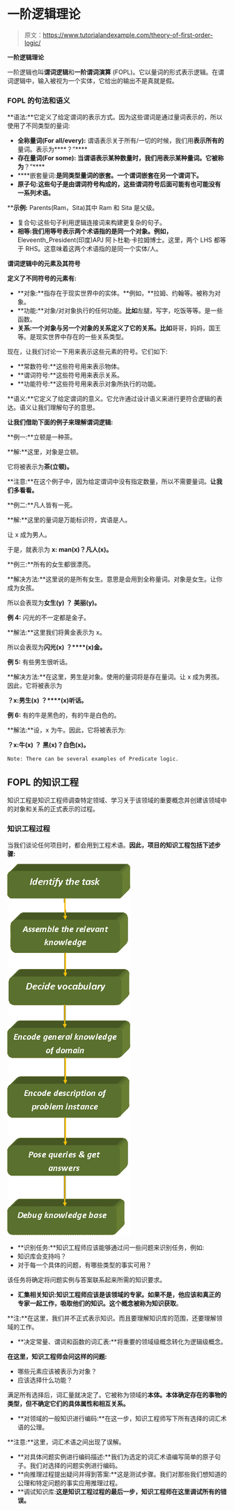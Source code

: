 # 一阶逻辑理论

> 原文：<https://www.tutorialandexample.com/theory-of-first-order-logic/>

**一阶逻辑理论**

一阶逻辑也叫**谓词逻辑**和**一阶谓词演算** (FOPL)。它以量词的形式表示逻辑。在谓词逻辑中，输入被视为一个实体，它给出的输出不是真就是假。

### FOPL 的句法和语义

**语法:**它定义了给定谓词的表示方式。因为这些谓词是通过量词表示的，所以使用了不同类型的量词:

*   **全称量词(For all/every):** 谓语表示关于所有/一切的时候，我们用**表示所有的**量词。表示为****？”****
*   ****存在量词(For some):** 当谓语表示某种数量时，我们用**表示某种**量词。它被称为**？”****
*   ****嵌套量词:**是同类型量词的嵌套。一个谓词嵌套在另一个谓词下。**
*   **原子句:这些句子是由谓词符号构成的，这些谓词符号后面可能有也可能没有一系列术语。**

 ****示例:** Parents(Ram，Sita)其中 Ram 和 Sita 是父级。

*   复合句:这些句子利用逻辑连接词来构建更复杂的句子。
*   **相等:**我们用等号表示两个术语指的是同一个对象**。例如，** Eleveenth_President(印度)APJ 阿卜杜勒·卡拉姆博士。这里，两个 LHS 都等于 RHS。这意味着这两个术语指的是同一个实体/人。

**谓词逻辑中的元素及其符号**

**定义了不同符号的元素有:**

*   **对象:**指存在于现实世界中的实体。**例如，**拉姆、约翰等。被称为对象。
*   **功能:**对象/对对象执行的任何功能。**比如**左腿，写字，吃饭等等。是一些函数。
*   **关系:**一个对象与另一个对象的关系定义了它的关系**。比如**哥哥，妈妈，国王等。是现实世界中存在的一些关系类型。

现在，让我们讨论一下用来表示这些元素的符号。它们如下:

*   **常数符号:**这些符号用来表示物体。
*   **谓词符号:**这些符号用来表示关系。
*   **功能符号:**这些符号用来表示对象所执行的功能。

**语义:**它定义了给定谓词的意义。它允许通过设计语义来进行更符合逻辑的表达。语义让我们理解句子的意思。

**让我们借助下面的例子来理解谓词逻辑:**

**例一:**立顿是一种茶。

**解:**这里，对象是立顿。

它将被表示为**茶(立顿)。**

**注意:**在这个例子中，因为给定谓词中没有指定数量，所以不需要量词。**让我们多看看。**

**例二:**凡人皆有一死。

**解:**这里的量词是万能标识符，宾语是人。

让 x 成为男人。

于是，就表示为 **x: man(x)？凡人(x)。**

**例三:**所有的女生都很漂亮。

**解决方法:**这里说的是所有女生。意思是会用到全称量词。对象是女生。让你成为女孩。

所以会表现为**女生(y)** **？** **美丽(y)。**

**例 4:** 闪光的不一定都是金子。

**解法:**这里我们将黄金表示为 x。

所以会表现为**闪光(x)** **？****(x)金。**

**例 5:** 有些男生很听话。

**解决方法:**在这里，男生是对象。使用的量词将是存在量词。让 x 成为男孩。因此，它将被表示为

**？x:男生(x)** **？****(x)听话。**

**例 6:** 有的牛是黑色的，有的牛是白色的。

**解法:**设，x 为牛。因此，它将被表示为:

**？x:牛(x)** **？** **黑(x)？白色(x)。**

```
Note: There can be several examples of Predicate logic.
```

## FOPL 的知识工程

知识工程是知识工程师调查特定领域、学习关于该领域的重要概念并创建该领域中的对象和关系的正式表示的过程。

### 知识工程过程

当我们谈论任何项目时，都会用到工程术语。**因此，项目的知识工程包括下述步骤:**

![Knowledge Engineering in FOPL](img/6399d4817898244996780498adbfc0db.png)

*   **识别任务:**知识工程师应该能够通过问一些问题来识别任务，例如:
*   知识库会支持吗？
*   对于每一个具体的问题，有哪些类型的事实可用？

该任务将确定将问题实例与答案联系起来所需的知识要求。

*   **汇集相关知识:**知识工程师应该是该领域的专家。如果不是，他应该和真正的专家一起工作，吸取他们的知识。这个概念被称为**知识获取**。

**注:**在这里，我们并不正式表示知识。而且要理解知识库的范围，还要理解领域的工作。

*   **决定常量、谓词和函数的词汇表:**将重要的领域级概念转化为逻辑级概念。

**在这里，知识工程师会问这样的问题:**

*   哪些元素应该被表示为对象？
*   应该选择什么功能？

满足所有选择后，词汇量就决定了。它被称为领域的**本体。本体确定存在的事物的类型，但不确定它们的具体属性和相互关系。**

*   **对领域的一般知识进行编码:**在这一步，知识工程师写下所有选择的词汇术语的公理。

**注意:**这里，词汇术语之间出现了误解。

*   **对具体问题实例进行编码描述:**我们为选定的词汇术语编写简单的原子句子。我们对选择的问题实例进行编码。
*   **向推理过程提出疑问并得到答案:**这是测试步骤。我们对那些我们想知道的公理和特定问题的事实应用推理过程。
*   **调试知识库:**这是知识工程过程的最后一步，知识工程师在这里调试所有的错误。**